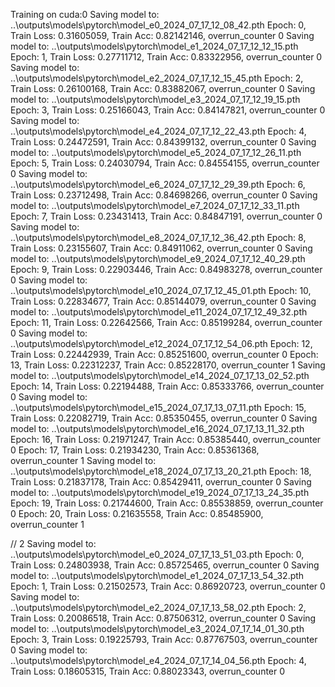 Training on cuda:0
Saving model to: ..\outputs\models\pytorch\model_e0_2024_07_17_12_08_42.pth
Epoch: 0, Train Loss: 0.31605059, Train Acc: 0.82142146, overrun_counter 0
Saving model to: ..\outputs\models\pytorch\model_e1_2024_07_17_12_12_15.pth
Epoch: 1, Train Loss: 0.27711712, Train Acc: 0.83322956, overrun_counter 0
Saving model to: ..\outputs\models\pytorch\model_e2_2024_07_17_12_15_45.pth
Epoch: 2, Train Loss: 0.26100168, Train Acc: 0.83882067, overrun_counter 0
Saving model to: ..\outputs\models\pytorch\model_e3_2024_07_17_12_19_15.pth
Epoch: 3, Train Loss: 0.25166043, Train Acc: 0.84147821, overrun_counter 0
Saving model to: ..\outputs\models\pytorch\model_e4_2024_07_17_12_22_43.pth
Epoch: 4, Train Loss: 0.24472591, Train Acc: 0.84399132, overrun_counter 0
Saving model to: ..\outputs\models\pytorch\model_e5_2024_07_17_12_26_11.pth
Epoch: 5, Train Loss: 0.24030794, Train Acc: 0.84554155, overrun_counter 0
Saving model to: ..\outputs\models\pytorch\model_e6_2024_07_17_12_29_39.pth
Epoch: 6, Train Loss: 0.23712498, Train Acc: 0.84698266, overrun_counter 0
Saving model to: ..\outputs\models\pytorch\model_e7_2024_07_17_12_33_11.pth
Epoch: 7, Train Loss: 0.23431413, Train Acc: 0.84847191, overrun_counter 0
Saving model to: ..\outputs\models\pytorch\model_e8_2024_07_17_12_36_42.pth
Epoch: 8, Train Loss: 0.23155607, Train Acc: 0.84911062, overrun_counter 0
Saving model to: ..\outputs\models\pytorch\model_e9_2024_07_17_12_40_29.pth
Epoch: 9, Train Loss: 0.22903446, Train Acc: 0.84983278, overrun_counter 0
Saving model to: ..\outputs\models\pytorch\model_e10_2024_07_17_12_45_01.pth
Epoch: 10, Train Loss: 0.22834677, Train Acc: 0.85144079, overrun_counter 0
Saving model to: ..\outputs\models\pytorch\model_e11_2024_07_17_12_49_32.pth
Epoch: 11, Train Loss: 0.22642566, Train Acc: 0.85199284, overrun_counter 0
Saving model to: ..\outputs\models\pytorch\model_e12_2024_07_17_12_54_06.pth
Epoch: 12, Train Loss: 0.22442939, Train Acc: 0.85251600, overrun_counter 0
Epoch: 13, Train Loss: 0.22312237, Train Acc: 0.85228170, overrun_counter 1
Saving model to: ..\outputs\models\pytorch\model_e14_2024_07_17_13_02_52.pth
Epoch: 14, Train Loss: 0.22194488, Train Acc: 0.85333766, overrun_counter 0
Saving model to: ..\outputs\models\pytorch\model_e15_2024_07_17_13_07_11.pth
Epoch: 15, Train Loss: 0.22082719, Train Acc: 0.85350455, overrun_counter 0
Saving model to: ..\outputs\models\pytorch\model_e16_2024_07_17_13_11_32.pth
Epoch: 16, Train Loss: 0.21971247, Train Acc: 0.85385440, overrun_counter 0
Epoch: 17, Train Loss: 0.21934230, Train Acc: 0.85361368, overrun_counter 1
Saving model to: ..\outputs\models\pytorch\model_e18_2024_07_17_13_20_21.pth
Epoch: 18, Train Loss: 0.21837178, Train Acc: 0.85429411, overrun_counter 0
Saving model to: ..\outputs\models\pytorch\model_e19_2024_07_17_13_24_35.pth
Epoch: 19, Train Loss: 0.21744600, Train Acc: 0.85538859, overrun_counter 0
Epoch: 20, Train Loss: 0.21635558, Train Acc: 0.85485900, overrun_counter 1


// 2
Saving model to: ..\outputs\models\pytorch\model_e0_2024_07_17_13_51_03.pth
Epoch: 0, Train Loss: 0.24803938, Train Acc: 0.85725465, overrun_counter 0
Saving model to: ..\outputs\models\pytorch\model_e1_2024_07_17_13_54_32.pth
Epoch: 1, Train Loss: 0.21502573, Train Acc: 0.86920723, overrun_counter 0
Saving model to: ..\outputs\models\pytorch\model_e2_2024_07_17_13_58_02.pth
Epoch: 2, Train Loss: 0.20086518, Train Acc: 0.87506312, overrun_counter 0
Saving model to: ..\outputs\models\pytorch\model_e3_2024_07_17_14_01_30.pth
Epoch: 3, Train Loss: 0.19225793, Train Acc: 0.87767503, overrun_counter 0
Saving model to: ..\outputs\models\pytorch\model_e4_2024_07_17_14_04_56.pth
Epoch: 4, Train Loss: 0.18605315, Train Acc: 0.88023343, overrun_counter 0
